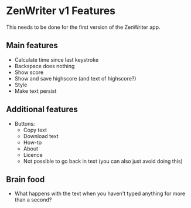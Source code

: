 # ZenWriter v1 Features
This needs to be done for the first version of the ZenWriter app.

## Main features
 - Calculate time since last keystroke
 - Backspace does nothing
 - Show score
 - Show and save highscore (and text of highscore?)
 - Style
 - Make text persist

## Additional features
 - Buttons:
   - Copy text
   - Download text
   - How-to
   - About
   - Licence
   - Not possible to go back in text (you can also just avoid doing this)


## Brain food
 - What happens with the text when you haven't typed anything for more than a second?